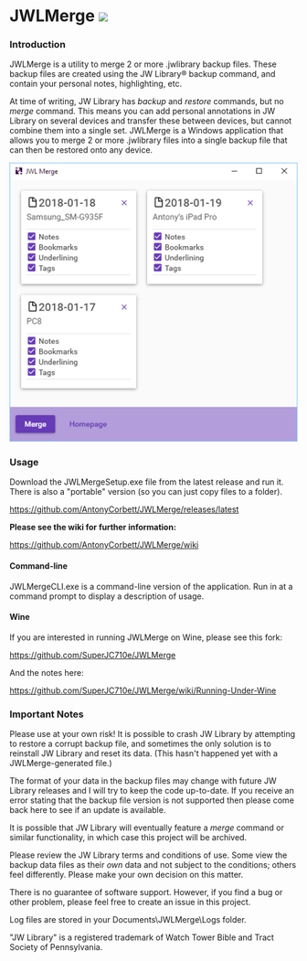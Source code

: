 # JWLMerge <img src="https://ci.appveyor.com/api/projects/status/2nl90i7apndaxcac?svg=true">

### Introduction

JWLMerge is a utility to merge 2 or more .jwlibrary backup files. These backup files are created using the JW Library® backup command, and contain your personal notes, highlighting, etc.

At time of writing, JW Library has _backup_ and _restore_ commands, but no _merge_ command. This means you can add personal annotations in JW Library on several devices and transfer these between devices, but cannot combine them into a single set. JWLMerge is a Windows application that allows you to merge 2 or more .jwlibrary files into a single backup file that can then be restored onto any device.

![Main Window](jwlmerge.png)

### Usage

Download the JWLMergeSetup.exe file from the latest release and run it. There is also a "portable" version (so you can just copy files to a folder).

https://github.com/AntonyCorbett/JWLMerge/releases/latest

**Please see the wiki for further information:**

https://github.com/AntonyCorbett/JWLMerge/wiki

#### Command-line

JWLMergeCLI.exe is a command-line version of the application. Run in at a command prompt to display a description of usage.

#### Wine

If you are interested in running JWLMerge on Wine, please see this fork:

https://github.com/SuperJC710e/JWLMerge

And the notes here: 

https://github.com/SuperJC710e/JWLMerge/wiki/Running-Under-Wine

### Important Notes

Please use at your own risk! It is possible to crash JW Library by attempting to restore a corrupt backup file, and sometimes the only solution is to reinstall JW Library and reset its data. (This hasn't happened yet with a JWLMerge-generated file.)

The format of your data in the backup files may change with future JW Library releases and I will try to keep the code up-to-date. If you receive an error stating that the backup file version is not supported then please come back here to see if an update is available.

It is possible that JW Library will eventually feature a _merge_ command or similar functionality, in which case this project will be archived.

Please review the JW Library terms and conditions of use. Some view the backup data files as their _own_ data and not subject to the conditions; others feel differently. Please make your own decision on this matter.

There is no guarantee of software support. However, if you find a bug or other problem, please feel free to create an issue in this project.

Log files are stored in your Documents\JWLMerge\Logs folder.

"JW Library" is a registered trademark of Watch Tower Bible and Tract Society of Pennsylvania.
